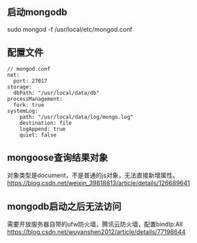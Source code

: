 ## 启动mongodb
sudo mongod -f /usr/local/etc/mongod.conf

## 配置文件
```
// mongod.conf
net:
  port: 27017
storage:
  dbPath: "/usr/local/data/db"
processManagement:
  fork: true
systemLog:
    path: "/usr/local/data/log/mongo.log"
    destination: file
    logAppend: true
    quiet: false
```

## mongoose查询结果对象
对象类型是document，不是普通的js对象，无法直接新增属性。
https://blog.csdn.net/weixin_39818813/article/details/126689641

## mongodb启动之后无法访问
需要开放服务器自带的ufw防火墙，腾讯云防火墙，配置bindIp:All
https://blog.csdn.net/wuyanshen2012/article/details/77198644